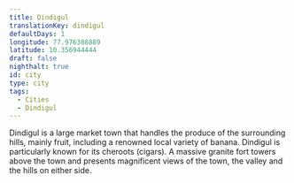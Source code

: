 ```yaml
---
title: Dindigul
translationKey: dindigul
defaultDays: 1
longitude: 77.976388889
latitude: 10.356944444
draft: false
nighthalt: true
id: city
type: city
tags:
  - Cities
  - Dindigul
---
```

Dindigul is a large market town that handles the produce of the surrounding hills, mainly fruit, including a renowned local variety of banana. Dindigul is particularly known for its cheroots (cigars). A massive granite fort towers above the town and presents magnificent views of the town, the valley and the hills on either side.